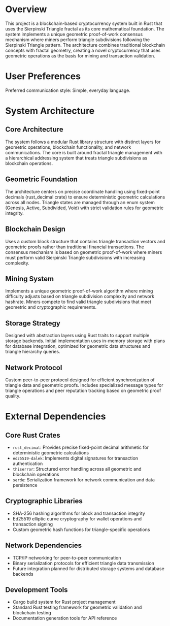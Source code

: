 # Overview

This project is a blockchain-based cryptocurrency system built in Rust that uses the Sierpinski Triangle fractal as its core mathematical foundation. The system implements a unique geometric proof-of-work consensus mechanism where miners perform triangle subdivisions following the Sierpinski Triangle pattern. The architecture combines traditional blockchain concepts with fractal geometry, creating a novel cryptocurrency that uses geometric operations as the basis for mining and transaction validation.

# User Preferences

Preferred communication style: Simple, everyday language.

# System Architecture

## Core Architecture
The system follows a modular Rust library structure with distinct layers for geometric operations, blockchain functionality, and network communications. The core is built around fractal triangle management with a hierarchical addressing system that treats triangle subdivisions as blockchain operations.

## Geometric Foundation
The architecture centers on precise coordinate handling using fixed-point decimals (rust_decimal crate) to ensure deterministic geometric calculations across all nodes. Triangle states are managed through an enum system (Genesis, Active, Subdivided, Void) with strict validation rules for geometric integrity.

## Blockchain Design
Uses a custom block structure that contains triangle transaction vectors and geometric proofs rather than traditional financial transactions. The consensus mechanism is based on geometric proof-of-work where miners must perform valid Sierpinski Triangle subdivisions with increasing complexity.

## Mining System
Implements a unique geometric proof-of-work algorithm where mining difficulty adjusts based on triangle subdivision complexity and network hashrate. Miners compete to find valid triangle subdivisions that meet geometric and cryptographic requirements.

## Storage Strategy
Designed with abstraction layers using Rust traits to support multiple storage backends. Initial implementation uses in-memory storage with plans for database integration, optimized for geometric data structures and triangle hierarchy queries.

## Network Protocol
Custom peer-to-peer protocol designed for efficient synchronization of triangle data and geometric proofs. Includes specialized message types for triangle operations and peer reputation tracking based on geometric proof quality.

# External Dependencies

## Core Rust Crates
- `rust_decimal`: Provides precise fixed-point decimal arithmetic for deterministic geometric calculations
- `ed25519-dalek`: Implements digital signatures for transaction authentication
- `thiserror`: Structured error handling across all geometric and blockchain operations
- `serde`: Serialization framework for network communication and data persistence

## Cryptographic Libraries
- SHA-256 hashing algorithms for block and transaction integrity
- Ed25519 elliptic curve cryptography for wallet operations and transaction signing
- Custom geometric hash functions for triangle-specific operations

## Network Dependencies
- TCP/IP networking for peer-to-peer communication
- Binary serialization protocols for efficient triangle data transmission
- Future integration planned for distributed storage systems and database backends

## Development Tools
- Cargo build system for Rust project management
- Standard Rust testing framework for geometric validation and blockchain testing
- Documentation generation tools for API reference